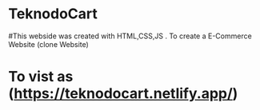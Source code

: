 # TeknodoCart

#This webside was created with HTML,CSS,JS . To create a E-Commerce Website (clone Website) 

# To vist as (https://teknodocart.netlify.app/)
